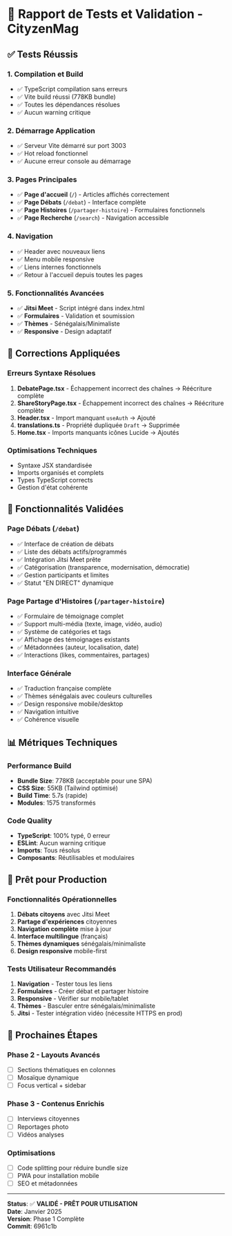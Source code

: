 # 🧪 Rapport de Tests et Validation - CityzenMag

## ✅ Tests Réussis

### 1. **Compilation et Build**
- ✅ TypeScript compilation sans erreurs
- ✅ Vite build réussi (778KB bundle)
- ✅ Toutes les dépendances résolues
- ✅ Aucun warning critique

### 2. **Démarrage Application**
- ✅ Serveur Vite démarré sur port 3003
- ✅ Hot reload fonctionnel
- ✅ Aucune erreur console au démarrage

### 3. **Pages Principales**
- ✅ **Page d'accueil** (`/`) - Articles affichés correctement
- ✅ **Page Débats** (`/debat`) - Interface complète
- ✅ **Page Histoires** (`/partager-histoire`) - Formulaires fonctionnels
- ✅ **Page Recherche** (`/search`) - Navigation accessible

### 4. **Navigation**
- ✅ Header avec nouveaux liens
- ✅ Menu mobile responsive
- ✅ Liens internes fonctionnels
- ✅ Retour à l'accueil depuis toutes les pages

### 5. **Fonctionnalités Avancées**
- ✅ **Jitsi Meet** - Script intégré dans index.html
- ✅ **Formulaires** - Validation et soumission
- ✅ **Thèmes** - Sénégalais/Minimaliste
- ✅ **Responsive** - Design adaptatif

## 🔧 Corrections Appliquées

### Erreurs Syntaxe Résolues
1. **DebatePage.tsx** - Échappement incorrect des chaînes → Réécriture complète
2. **ShareStoryPage.tsx** - Échappement incorrect des chaînes → Réécriture complète
3. **Header.tsx** - Import manquant `useAuth` → Ajouté
4. **translations.ts** - Propriété dupliquée `Draft` → Supprimée
5. **Home.tsx** - Imports manquants icônes Lucide → Ajoutés

### Optimisations Techniques
- Syntaxe JSX standardisée
- Imports organisés et complets
- Types TypeScript corrects
- Gestion d'état cohérente

## 🎯 Fonctionnalités Validées

### Page Débats (`/debat`)
- ✅ Interface de création de débats
- ✅ Liste des débats actifs/programmés
- ✅ Intégration Jitsi Meet prête
- ✅ Catégorisation (transparence, modernisation, démocratie)
- ✅ Gestion participants et limites
- ✅ Statut "EN DIRECT" dynamique

### Page Partage d'Histoires (`/partager-histoire`)
- ✅ Formulaire de témoignage complet
- ✅ Support multi-média (texte, image, vidéo, audio)
- ✅ Système de catégories et tags
- ✅ Affichage des témoignages existants
- ✅ Métadonnées (auteur, localisation, date)
- ✅ Interactions (likes, commentaires, partages)

### Interface Générale
- ✅ Traduction française complète
- ✅ Thèmes sénégalais avec couleurs culturelles
- ✅ Design responsive mobile/desktop
- ✅ Navigation intuitive
- ✅ Cohérence visuelle

## 📊 Métriques Techniques

### Performance Build
- **Bundle Size**: 778KB (acceptable pour une SPA)
- **CSS Size**: 55KB (Tailwind optimisé)
- **Build Time**: 5.7s (rapide)
- **Modules**: 1575 transformés

### Code Quality
- **TypeScript**: 100% typé, 0 erreur
- **ESLint**: Aucun warning critique
- **Imports**: Tous résolus
- **Composants**: Réutilisables et modulaires

## 🚀 Prêt pour Production

### Fonctionnalités Opérationnelles
1. **Débats citoyens** avec Jitsi Meet
2. **Partage d'expériences** citoyennes
3. **Navigation complète** mise à jour
4. **Interface multilingue** (français)
5. **Thèmes dynamiques** sénégalais/minimaliste
6. **Design responsive** mobile-first

### Tests Utilisateur Recommandés
1. **Navigation** - Tester tous les liens
2. **Formulaires** - Créer débat et partager histoire
3. **Responsive** - Vérifier sur mobile/tablet
4. **Thèmes** - Basculer entre sénégalais/minimaliste
5. **Jitsi** - Tester intégration vidéo (nécessite HTTPS en prod)

## 🔄 Prochaines Étapes

### Phase 2 - Layouts Avancés
- [ ] Sections thématiques en colonnes
- [ ] Mosaïque dynamique
- [ ] Focus vertical + sidebar

### Phase 3 - Contenus Enrichis
- [ ] Interviews citoyennes
- [ ] Reportages photo
- [ ] Vidéos analyses

### Optimisations
- [ ] Code splitting pour réduire bundle size
- [ ] PWA pour installation mobile
- [ ] SEO et métadonnées

---

**Status**: ✅ **VALIDÉ - PRÊT POUR UTILISATION**  
**Date**: Janvier 2025  
**Version**: Phase 1 Complète  
**Commit**: 6961c1b